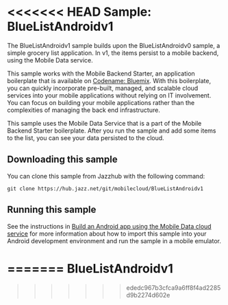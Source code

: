 <<<<<<< HEAD
Sample: BlueListAndroidv1
===

The BlueListAndroidv1 sample builds upon the BlueListAndroidv0 sample, a simple grocery list application.  In v1, the items persist to a mobile backend, using the Mobile Data service.

This sample works with the Mobile Backend Starter, an application boilerplate that is available on [Codename: Bluemix](https://www.ng.bluemix.net).  With this boilerplate, you can quickly incorporate pre-built, managed, and scalable cloud services into your mobile applications without relying on IT involvement. You can focus on building your mobile applications rather than the complexities of managing the back end infrastructure.

This sample uses the Mobile Data Service that is a part of the Mobile Backend Starter boilerplate.  After you run the sample and add some items to the list, you can see your data persisted to the cloud.

Downloading this sample
---

You can clone this sample from Jazzhub with the following command: 

    git clone https://hub.jazz.net/git/mobilecloud/BlueListAndroidv1


Running this sample
---

See the instructions in [Build an Android app using the Mobile Data cloud service](http://www.ibm.com/developerworks/library/mo-android-mobiledata-app/index.html) for more information about how to import this sample into your Android development environment and run the sample in a mobile emulator.

=======
BlueListAndroidv1
=================
>>>>>>> ededc967b3cfca9a6ff8f4ad2285d9b2274d602e
